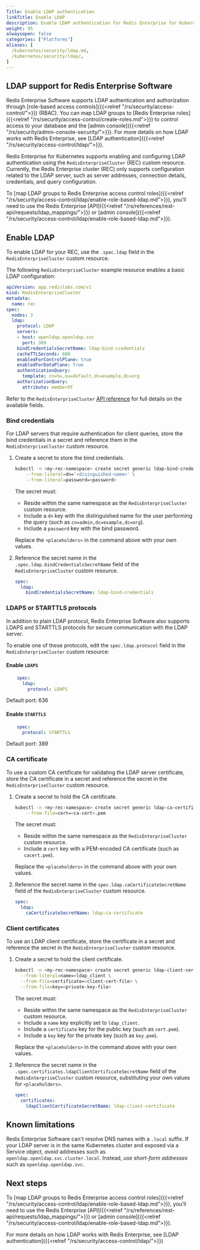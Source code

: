 ```yaml
---
Title: Enable LDAP authentication
linkTitle: Enable LDAP
description: Enable LDAP authentication for Redis Enterprise for Kubernetes. 
weight: 95
alwaysopen: false
categories: ["Platforms"]
aliases: [ 
  /kubernetes/security/ldap.md,
  /kubernetes/security/ldap/,
]
---
```


## LDAP support for Redis Enterprise Software

Redis Enterprise Software supports LDAP authentication and authorization through [role-based access controls]({{<relref "/rs/security/access-control/">}}) (RBAC). You can map LDAP groups to [Redis Enterprise roles]({{<relref "/rs/security/access-control/create-roles.md">}}) to control access to your database and the [admin console]({{<relref "/rs/security/admin-console-security/">}}). For more details on how LDAP works with Redis Enterprise, see [LDAP authentication]({{<relref "/rs/security/access-control/ldap/">}}).

Redis Enterprise for Kubernetes supports enabling and configuring LDAP authentication using the `RedisEnterpriseCluster` (REC) custom resource. Currently, the Redis Enterprise cluster (REC) only supports configuration related to the LDAP server, such as server addresses, connection details, credentials, and query configuration.

To [map LDAP groups to Redis Enterprise access control roles]({{<relref "/rs/security/access-control/ldap/enable-role-based-ldap.md">}}), you'll need to use the Redis Enterprise [API]({{<relref "/rs/references/rest-api/requests/ldap_mappings/">}}) or [admin console]({{<relref "/rs/security/access-control/ldap/enable-role-based-ldap.md">}}).

## Enable LDAP 

To enable LDAP for your REC, use the `.spec.ldap` field in the `RedisEnterpriseCluster` custom resource.

The following `RedisEnterpriseCluster` example resource enables a basic LDAP configuration:

```yaml
apiVersion: app.redislabs.com/v1
kind: RedisEnterpriseCluster
metadata:
  name: rec
spec:
  nodes: 3
  ldap:
    protocol: LDAP
    servers:
    - host: openldap.openldap.svc
      port: 389
    bindCredentialsSecretName: ldap-bind-credentials
    cacheTTLSeconds: 600
    enabledForControlPlane: true
    enabledForDataPlane: true
    authenticationQuery:
      template: cn=%u,ou=default,dc=example,dc=org
    authorizationQuery:
      attribute: memberOf
```

Refer to the `RedisEnterpriseCluster` [API reference](https://github.com/RedisLabs/redis-enterprise-k8s-docs/blob/master/redis_enterprise_cluster_api.md#ldapspec) for full details on the available fields.

### Bind credentials

For LDAP servers that require authentication for client queries, store the bind credentials in a secret and reference them in the `RedisEnterpriseCluster` custom resource.

1. Create a secret to store the bind credentials.
    
    ```sh
    kubectl -n <my-rec-namespace> create secret generic ldap-bind-credentials \
        --from-literal=dn='<disinguished-name>' \
        --from-literal=password=<password>
    ```
    The secret must:
    - Reside within the same namespace as the `RedisEnterpriseCluster` custom resource.
    - Include a `dn` key with the distinguished name for the user performing the query (such as `cn=admin,dc=example,dc=org`).
    - Include a `password` key with the bind password.

    Replace the `<placeholders>` in the command above with your own values.

1. Reference the secret name in the `.spec.ldap.bindCredentialsSecretName` field of the `RedisEnterpriseCluster` custom resource.

    ```yaml
    spec:
      ldap:
        bindCredentialsSecretName: ldap-bind-credentials
    ```

### LDAPS or STARTTLS protocols

In addition to plain LDAP protocol, Redis Enterprise Software also supports LDAPS and STARTTLS protocols for secure communication with the LDAP server.

To enable one of these protocols, edit the `spec.ldap.protocol` field in the `RedisEnterpriseCluster` custom resource:

#### Enable `LDAPS`

  ```yaml
      spec:
        ldap:
          protocol: LDAPS
  ```

  Default port: 636

#### Enable `STARTTLS`

  ```yaml
      spec:
        protocol: STARTTLS
  ```

  Default port: 389

### CA certificate

To use a custom CA certificate for validating the LDAP server certificate, store the CA certificate in a secret and reference the secret in the `RedisEnterpriseCluster` custom resource.

1. Create a secret to hold the CA certificate.

    ```sh
    kubectl -n <my-rec-namespace> create secret generic ldap-ca-certificate \
        --from-file=cert=<ca-cert>.pem
    ```

    The secret must:
    - Reside within the same namespace as the `RedisEnterpriseCluster` custom resource.
    - Include a `cert` key with a PEM-encoded CA certificate (such as `cacert.pem`).

    Replace the `<placeholders>` in the command above with your own values.

1. Reference the secret name in the `spec.ldap.caCertificateSecretName` field of the `RedisEnterpriseCluster` custom resource.

    ```yaml
    spec:
      ldap:
        caCertificateSecretName: ldap-ca-certificate
    ```

### Client certificates

To use an LDAP client certificate, store the certificate in a secret and reference the secret in the `RedisEnterpriseCluster` custom resource.

1. Create a secret to hold the client certificate.

    ```sh
    kubectl -n <my-rec-namespace> create secret generic ldap-client-certificate \
      --from-literal=name=<ldap_client \
      --from-file=certificate=<client-cert-file> \
      --from-file=key=<private-key-file>
    ```

    The secret must:
    - Reside within the same namespace as the `RedisEnterpriseCluster` custom resource.
    - Include a `name` key explicitly set to `ldap_client`.
    - Include a `certificate` key for the public key (such as `cert.pem`).
    - Include a `key` key for the private key (such as `key.pem`).
    

    Replace the `<placeholders>` in the command above with your own values.

1. Reference the secret name in the `.spec.certificates.ldapClientCertificateSecretName` field of the `RedisEnterpriseCluster` custom resource, substituting your own values for `<placeholders>`.

    ```yaml
    spec:
      certificates:
        ldapClientCertificateSecretName: ldap-client-certificate
    ```

## Known limitations

Redis Enterprise Software can't resolve DNS names with a `.local` suffix.
  If your LDAP server is in the same Kubernetes cluster and exposed via a Service object, *avoid* addresses such as `openldap.openldap.svc.cluster.local`. Instead, *use short-form addresses* such as `openldap.openldap.svc`.

## Next steps

To [map LDAP groups to Redis Enterprise access control roles]({{<relref "/rs/security/access-control/ldap/enable-role-based-ldap.md">}}), you'll need to use the Redis Enterprise [API]({{<relref "/rs/references/rest-api/requests/ldap_mappings/">}}) or [admin console]({{<relref "/rs/security/access-control/ldap/enable-role-based-ldap.md">}}).

For more details on how LDAP works with Redis Enterprise, see [LDAP authentication]({{<relref "/rs/security/access-control/ldap/">}})
